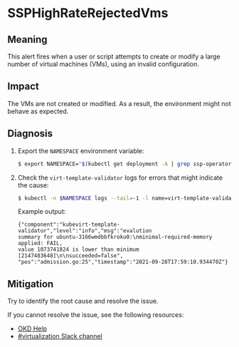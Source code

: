 # SSPHighRateRejectedVms
<!-- Edited by apinnick, Nov 2022-->

## Meaning

This alert fires when a user or script attempts to create or modify a large number of virtual machines (VMs), using an invalid configuration.

## Impact

The VMs are not created or modified. As a result, the environment might not behave as expected.

## Diagnosis

1. Export the `NAMESPACE` environment variable:

   ```bash
   $ export NAMESPACE="$(kubectl get deployment -A | grep ssp-operator | awk '{print $1}')"
   ```

2. Check the `virt-template-validator` logs for errors that might indicate the cause:

   ```bash
   $ kubectl -n $NAMESPACE logs --tail=-1 -l name=virt-template-validator
   ```

   Example output:

   ```text
   {"component":"kubevirt-template-validator","level":"info","msg":"evalution 
   summary for ubuntu-3166wmdbbfkroku0:\nminimal-required-memory applied: FAIL, 
   value 1073741824 is lower than minimum [2147483648]\n\nsucceeded=false",
   "pos":"admission.go:25","timestamp":"2021-09-28T17:59:10.934470Z"}
   ```

## Mitigation

Try to identify the root cause and resolve the issue.
<!--DS: If you cannot resolve the issue, log in to the link:https://access.redhat.com[Customer Portal] and open a support case, attaching the artifacts gathered during the Diagnosis procedure.-->
<!--USstart-->
If you cannot resolve the issue, see the following resources:

- [OKD Help](https://www.okd.io/help/)
- [#virtualization Slack channel](https://kubernetes.slack.com/channels/virtualization)
<!--USend-->
